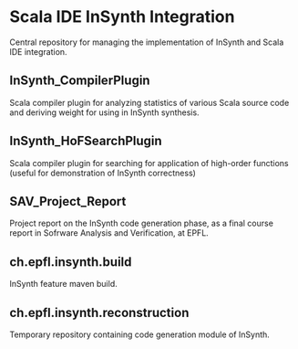 Scala IDE InSynth Integration
=============================

Central repository for managing the implementation of InSynth and Scala IDE integration. 

InSynth_CompilerPlugin
----------------------

Scala compiler plugin for analyzing statistics of various Scala source code and deriving weight for using in InSynth synthesis.

InSynth_HoFSearchPlugin
----------------------

Scala compiler plugin for searching for application of high-order functions (useful for demonstration of InSynth correctness)

SAV_Project_Report
----------------------

Project report on the InSynth code generation phase, as a final course report in Sofrware Analysis and Verification, at EPFL.

ch.epfl.insynth.build
----------------------

InSynth feature maven build.

ch.epfl.insynth.reconstruction
------------------------------

Temporary repository containing code generation module of InSynth.
